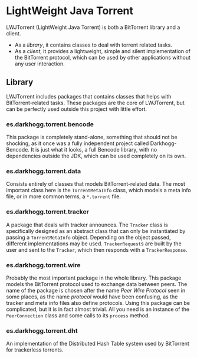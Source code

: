 LightWeight Java Torrent
========================

LWJTorrent (LightWeight Java Torrent) is both a BitTorrent library and a client.

 *  As a *library*, it contains classes to deal with torrent related tasks.  
 *  As a *client*, it provides a lightweight, simple and silent implementation
    of the BitTorrent protocol, which can be used by other applications without
    any user interaction.

Library
-------

LWJTorrent includes packages that contains classes that helps with
BitTorrent-related tasks. These packages are the core of LWJTorrent, but
can be perfectly used outside this project with little effort.

### es.darkhogg.torrent.bencode

This package is completely stand-alone, something that should not be shocking,
as it once was a fully independent project called Darkhogg-Bencode. It
is just what it looks, a full Bencode library, with no dependencies
outside the JDK, which can be used completely on its own.


### es.darkhogg.torrent.data

Consists entirely of classes that models BitTorrent-related data. The most
important class here is the `TorrentMetaInfo` class, which models a meta info
file, or in more common terms, a `*.torrent` file.


### es.darkhogg.torrent.tracker

A package that deals with tracker announces. The `Tracker` class is
specifically designed as an abstract class that can only be instantiated by
passing a `TorrentMetaInfo` object. Depending on the object passed, different
implementations may be used. `TrackerRequest`s are built by the user and sent
to the `Tracker`, which then responds with a `TrackerResponse`.


### es.darkhogg.torrent.wire

Probably the most important package in the whole library. This package models
the BitTorrent protocol used to exchange data between peers. The name of the
package is chosen after the name *Peer Wire Protocol* seen in some places, as
the name *protocol* would have been confusing, as the tracker and meta info
files also define protocols. Using this package can be complicated, but it is
in fact almost trivial. All you need is an instance of the `PeerConnection`
class and some calls to its `process` method.


### es.darkhogg.torrent.dht

An implementation of the Distributed Hash Table system used by BitTorrent for
trackerless torrents.
